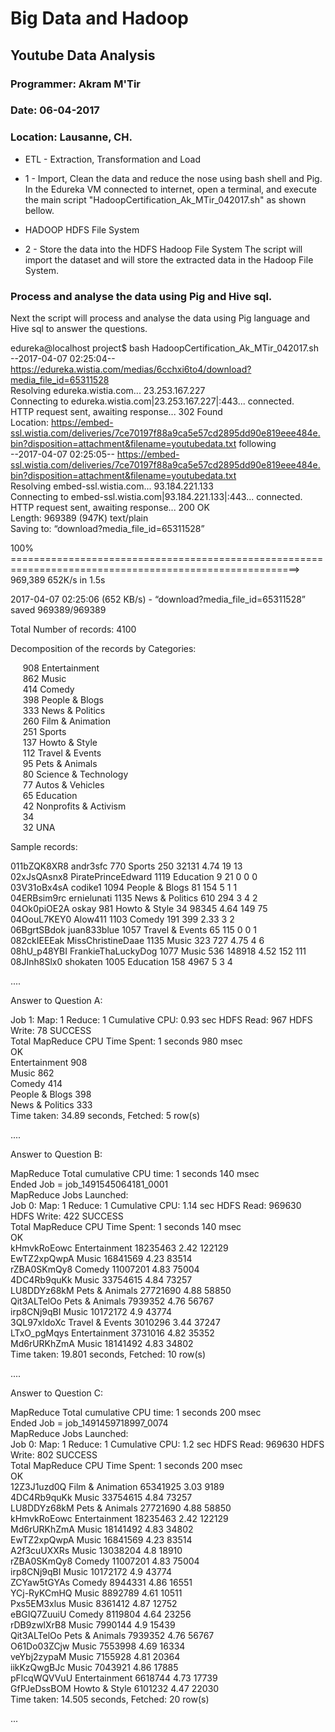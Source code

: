 


# Big Data and Hadoop  
## Youtube Data Analysis   

### Programmer: Akram M'Tir  
### Date: 06-04-2017  
### Location: Lausanne, CH.  


* ETL - Extraction, Transformation and Load
* 1 - Import, Clean the data and reduce the nose using bash shell and  Pig.
In the Edureka VM connected to internet, open a terminal, and execute the main script "HadoopCertification_Ak_MTir_042017.sh" as shown bellow.  

* HADOOP HDFS File System
* 2 - Store the data into the HDFS Hadoop File System
The script will import the dataset and will store the extracted data in the Hadoop File System.  


### Process and analyse the data using Pig and Hive sql.
Next the script will process and analyse the data using Pig language and Hive sql to answer the questions.  



edureka@localhost project$ bash HadoopCertification_Ak_MTir_042017.sh   
--2017-04-07 02:25:04--  https://edureka.wistia.com/medias/6cchxi6to4/download?media_file_id=65311528  
Resolving edureka.wistia.com... 23.253.167.227  
Connecting to edureka.wistia.com|23.253.167.227|:443... connected.  
HTTP request sent, awaiting response... 302 Found  
Location: https://embed-ssl.wistia.com/deliveries/7ce70197f88a9ca5e57cd2895dd90e819eee484e.bin?disposition=attachment&filename=youtubedata.txt following  
--2017-04-07 02:25:05--  https://embed-ssl.wistia.com/deliveries/7ce70197f88a9ca5e57cd2895dd90e819eee484e.bin?disposition=attachment&filename=youtubedata.txt  
Resolving embed-ssl.wistia.com... 93.184.221.133  
Connecting to embed-ssl.wistia.com|93.184.221.133|:443... connected.  
HTTP request sent, awaiting response... 200 OK  
Length: 969389 (947K) text/plain  
Saving to: “download?media_file_id=65311528”  

100% ========================================================================================================> 969,389      652K/s   in 1.5s  

2017-04-07 02:25:06 (652 KB/s) - “download?media_file_id=65311528” saved 969389/969389  


  
Total Number of records: 4100  

Decomposition of the records by Categories:  

&nbsp;&nbsp;&nbsp;&nbsp;    908 Entertainment  
&nbsp;&nbsp;&nbsp;&nbsp;    862 Music  
&nbsp;&nbsp;&nbsp;&nbsp;    414 Comedy  
&nbsp;&nbsp;&nbsp;&nbsp;    398 People & Blogs  
&nbsp;&nbsp;&nbsp;&nbsp;    333 News & Politics  
&nbsp;&nbsp;&nbsp;&nbsp;    260 Film & Animation  
&nbsp;&nbsp;&nbsp;&nbsp;    251 Sports  
&nbsp;&nbsp;&nbsp;&nbsp;    137 Howto & Style  
&nbsp;&nbsp;&nbsp;&nbsp;    112 Travel & Events  
&nbsp;&nbsp;&nbsp;&nbsp;     95 Pets & Animals  
&nbsp;&nbsp;&nbsp;&nbsp;     80 Science & Technology  
&nbsp;&nbsp;&nbsp;&nbsp;     77 Autos & Vehicles  
&nbsp;&nbsp;&nbsp;&nbsp;     65 Education  
&nbsp;&nbsp;&nbsp;&nbsp;     42 Nonprofits & Activism  
&nbsp;&nbsp;&nbsp;&nbsp;     34   
&nbsp;&nbsp;&nbsp;&nbsp;     32  UNA   


Sample records:  

011bZQK8XR8 andr3sfc 770 Sports 250 32131 4.74 19 13  
02xJsQAsnx8 PiratePrinceEdward 1119 Education 9 21 0 0 0  
03V31oBx4sA codike1 1094 People & Blogs 81 154 5 1 1  
04ERBsim9rc ernielunati 1135 News & Politics 610 294 3 4 2  
04Ok0piOE2A oskay 981 Howto & Style 34 98345 4.64 149 75  
04OouL7KEY0 Alow411 1103 Comedy 191 399 2.33 3 2  
06BgrtSBdok juan833blue 1057 Travel & Events 65 115 0 0 1  
082ckIEEEak MissChristineDaae 1135 Music 323 727 4.75 4 6  
08hU_p48YBI FrankieThaLuckyDog 1077 Music 536 148918 4.52 152 111  
08JInh8Slx0 shokaten 1005 Education 158 4967 5 3 4  

....  

Answer to Question A:  

Job 1: Map: 1  Reduce: 1   Cumulative CPU: 0.93 sec   HDFS Read: 967 HDFS Write: 78 SUCCESS  
Total MapReduce CPU Time Spent: 1 seconds 980 msec  
OK  
Entertainment	908  
Music	862  
Comedy	414  
People & Blogs	398  
News & Politics	333  
Time taken: 34.89 seconds, Fetched: 5 row(s)  

....  

Answer to Question B:  

MapReduce Total cumulative CPU time: 1 seconds 140 msec  
Ended Job = job_1491545064181_0001  
MapReduce Jobs Launched:   
Job 0: Map: 1  Reduce: 1   Cumulative CPU: 1.14 sec   HDFS Read: 969630 HDFS Write: 422 SUCCESS  
Total MapReduce CPU Time Spent: 1 seconds 140 msec  
OK  
kHmvkRoEowc	Entertainment	18235463	2.42	122129  
EwTZ2xpQwpA	Music	16841569	4.23	83514  
rZBA0SKmQy8	Comedy	11007201	4.83	75004  
4DC4Rb9quKk	Music	33754615	4.84	73257  
LU8DDYz68kM	Pets & Animals	27721690	4.88	58850  
Qit3ALTelOo	Pets & Animals	7939352	4.76	56767  
irp8CNj9qBI	Music	10172172	4.9	43774  
3QL97xldoXc	Travel & Events	3010296	3.44	37247  
LTxO_pgMqys	Entertainment	3731016	4.82	35352  
Md6rURKhZmA	Music	18141492	4.83	34802  
Time taken: 19.801 seconds, Fetched: 10 row(s)  


....  

Answer to Question C:  

MapReduce Total cumulative CPU time: 1 seconds 200 msec  
Ended Job = job_1491459718997_0074  
MapReduce Jobs Launched:   
Job 0: Map: 1  Reduce: 1   Cumulative CPU: 1.2 sec   HDFS Read: 969630 HDFS Write: 802 SUCCESS  
Total MapReduce CPU Time Spent: 1 seconds 200 msec  
OK  
12Z3J1uzd0Q	Film & Animation	65341925	3.03	9189  
4DC4Rb9quKk	Music	33754615	4.84	73257  
LU8DDYz68kM	Pets & Animals	27721690	4.88	58850  
kHmvkRoEowc	Entertainment	18235463	2.42	122129  
Md6rURKhZmA	Music	18141492	4.83	34802  
EwTZ2xpQwpA	Music	16841569	4.23	83514  
A2f3cuUXXRs	Music	13038204	4.8	18910  
rZBA0SKmQy8	Comedy	11007201	4.83	75004  
irp8CNj9qBI	Music	10172172	4.9	43774  
ZCYaw5tGYAs	Comedy	8944331	4.86	16551  
YCj-RyKCmHQ	Music	8892789	4.61	10511  
Pxs5EM3xlus	Music	8361412	4.87	12752  
eBGIQ7ZuuiU	Comedy	8119804	4.64	23256  
rDB9zwlXrB8	Music	7990144	4.9	15439  
Qit3ALTelOo	Pets & Animals	7939352	4.76	56767  
O61Do03ZCjw	Music	7553998	4.69	16334  
veYbj2zypaM	Music	7155928	4.81	20364  
iikKzQwgBJc	Music	7043921	4.86	17885  
pFlcqWQVVuU	Entertainment	6618744	4.73	17739  
GfPJeDssBOM	Howto & Style	6101232	4.47	22030  
Time taken: 14.505 seconds, Fetched: 20 row(s)  


...  


